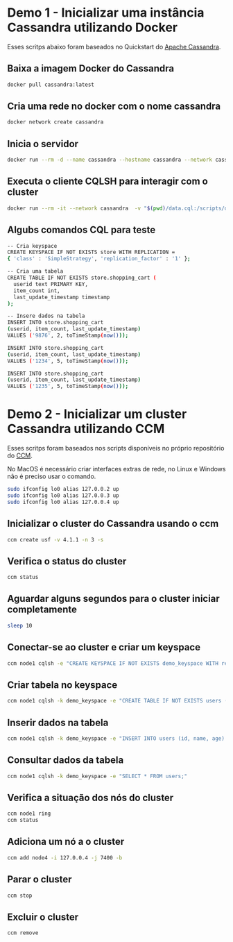 
# Demo 1 - Inicializar uma instância Cassandra utilizando Docker

Esses scritps abaixo foram baseados no Quickstart do 
[Apache Cassandra](https://cassandra.apache.org/_/quickstart.html).

## Baixa a imagem Docker do Cassandra
```bash
docker pull cassandra:latest
```

## Cria uma rede no docker com o nome cassandra
```bash
docker network create cassandra
```

## Inicia o servidor
```bash
docker run --rm -d --name cassandra --hostname cassandra --network cassandra cassandra
```

## Executa o cliente CQLSH para interagir com o cluster
```bash
docker run --rm -it --network cassandra  -v "$(pwd)/data.cql:/scripts/data.cql" nuvo/docker-cqlsh cqlsh cassandra 9042 --cqlversion='3.4.6'
```

## Algubs comandos CQL para teste
```bash
-- Cria keyspace
CREATE KEYSPACE IF NOT EXISTS store WITH REPLICATION = 
{ 'class' : 'SimpleStrategy', 'replication_factor' : '1' };

-- Cria uma tabela
CREATE TABLE IF NOT EXISTS store.shopping_cart (
  userid text PRIMARY KEY,
  item_count int,
  last_update_timestamp timestamp
);

-- Insere dados na tabela
INSERT INTO store.shopping_cart
(userid, item_count, last_update_timestamp)
VALUES ('9876', 2, toTimeStamp(now()));

INSERT INTO store.shopping_cart
(userid, item_count, last_update_timestamp)
VALUES ('1234', 5, toTimeStamp(now()));

INSERT INTO store.shopping_cart
(userid, item_count, last_update_timestamp)
VALUES ('1235', 5, toTimeStamp(now()));
```

# Demo 2 - Inicializar um cluster Cassandra utilizando CCM

Esses scritps foram baseados nos scripts disponíveis no próprio repositório do 
[CCM](https://github.com/riptano/ccm).

No MacOS é necessário criar interfaces extras de rede, no Linux e Windows não é preciso usar o comando.
```bash
sudo ifconfig lo0 alias 127.0.0.2 up
sudo ifconfig lo0 alias 127.0.0.3 up
sudo ifconfig lo0 alias 127.0.0.4 up
```


## Inicializar o cluster do Cassandra usando o ccm
```bash
ccm create usf -v 4.1.1 -n 3 -s
```
## Verifica o status do cluster
```bash
ccm status
```

## Aguardar alguns segundos para o cluster iniciar completamente
```bash
sleep 10
```

## Conectar-se ao cluster e criar um keyspace
```bash
ccm node1 cqlsh -e "CREATE KEYSPACE IF NOT EXISTS demo_keyspace WITH replication = {'class': 'SimpleStrategy', 'replication_factor': 3};"
```

## Criar tabela no keyspace
```bash
ccm node1 cqlsh -k demo_keyspace -e "CREATE TABLE IF NOT EXISTS users (id UUID PRIMARY KEY, name TEXT, age INT);"
```

## Inserir dados na tabela
```bash
ccm node1 cqlsh -k demo_keyspace -e "INSERT INTO users (id, name, age) VALUES (uuid(), 'John Doe', 30);"
```

## Consultar dados da tabela
```bash
ccm node1 cqlsh -k demo_keyspace -e "SELECT * FROM users;"
```

## Verifica a situação dos nós do cluster
```bash
ccm node1 ring
ccm status 
```

## Adiciona um nó a o cluster
```bash
ccm add node4 -i 127.0.0.4 -j 7400 -b
```

## Parar o cluster
```bash
ccm stop
```

## Excluir o cluster
```bash
ccm remove
```
